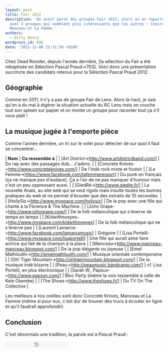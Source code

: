```yaml
---
layout: post
title: Fair 2012
description: 'On avait parlé des groupes Fair 2011, alors on en reparle cette année
  avec 3 groupes qui semblent plus intéressants que les autres : Concrete Knives,
  Manceau et La Femme.'
authors:
  - Dirty Henry
wordpress_id: 946
date: '2011-11-08 23:31:50 +0100'
---
```

Chez Dead Rooster, depuis l'année dernière, [la sélection du Fair a été rebaptisée en Sélection Pascal Praud->703]. Voici donc une présentation succincte des candidats retenus pour la Sélection Pascal Praud 2012.

<h2>Géographie</h2>

Comme en 2011, il n'y a pas de groupe Fair de Lens. Alors là-haut, je sais qu'on a du mal à digérer la situation actuelle du RC Lens mais on couche tout son spleen sur papier et on monte un groupe pour raconter tout ça s'il vous plaît !

<img495>

<h2>La musique jugée à l'emporte pièce</h2>

Comme l'année dernière, un tri sur le volet pour détecter de sur quoi il faut se concentrer...

| __Nom__ | __Ca ressemble à__ |
| [Art District->http://www.artdistrictband.com/] | Du rap avec des passages dub... J'adore. |
| [Concrete Knives->http://www.concreteknives.com/] | De l'indé rock mixte et foutoir |
| [Le Femme->https://www.facebook.com/lafemmeressort] | Du punk en français (ça ne manque pas d'audace). Ça a l'air de ne pas manquer d'humour mais c'est un peu oppressant aussi. |
| [GiedRé->http://www.giedre.fr/] | La nouvelle Anaïs, au site web qui se veut rigolo mais insulte toutes les bonnes pratiques du web et ne permet d'écouter que des extraits de 10 secondes. |
| [HollySiz->http://www.myspace.com/hollysiz] | De la pop avec une fille qui chante à la Florence & The Machine. |
| [John Grape->http://www.johngrape.com/] | De la folk mélancolique qui s'énerve de temps en temps |
| [Kidwithnoeyes->http://www.myspace.com/kidwithnoeyes] | De la folk mélancolique qui ne s'énerve pas |
| [Laurent Lamarca->http://www.facebook.com/lamarcamusic] | Grégoire |
| [Lisa Portelli->http://www.myspace.com/lisaportelli] | Une fille qui aurait aimé faire actrice qui fait de la chanson à la place |
| [Manceau->http://www.manceau-manceau.blogspot.com/] | De la pop élégante ou joyeuse |
| [Emel Mathlouthi->http://emelmathlouthi.com/] | Musique orientale contemporaine |
| [Oh! Tiger Mountain->http://ohtigermountain.blogspot.com/] | De la musique indé bizarre |
| [Peau->http://peaumusic.bandcamp.com/] | cf. Lisa Portelli, en plus électronique |
| [Sarah W_ Papsun->http://www.papsun.com/] | Bloc Party (même la voix ressemble à celle de Kele Okereke)  |
| [The Shoes->http://www.theshoes.fr/] | Du TV On The Collective |

Les meilleurs à nos oreilles sont donc Concrete Knives, Manceau et La Femme (même si pour eux, c'est dur de trouver des trucs à écouter en ligne et qu'il faudrait approfondir).

<h2>Conclusion</h2>

C'est désormais une tradition, la parole est à Pascal Praud :

<object type="application/x-shockwave-flash" data="/squelettes/flash/dewplayer.swf?mp3=IMG/mp3/praud.mp3" width="200" height="20">
<param name="movie" value="dewplayer.swf?mp3=IMG/mp3/praud.mp3" />
</object>

